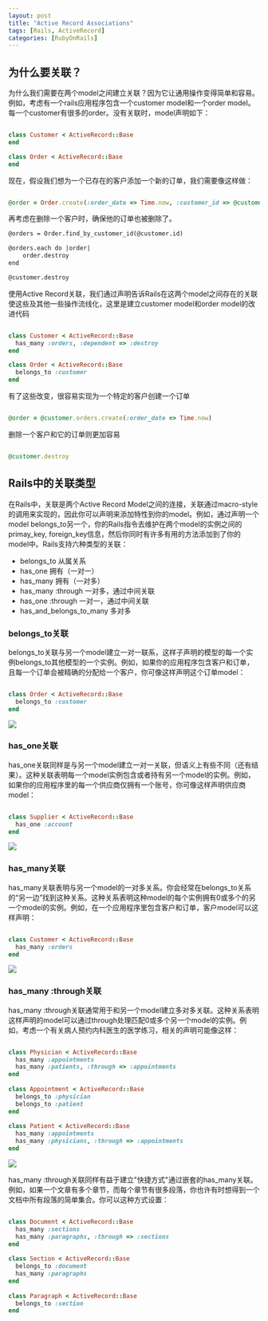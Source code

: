 ```yaml
---
layout: post
title: "Active Record Associations"
tags: [Rails, ActiveRecord]
categories: [RubyOnRails]
---
```



## 为什么要关联？

为什么我们需要在两个model之间建立关联？因为它让通用操作变得简单和容易。例如，考虑有一个rails应用程序包含一个customer model和一个order model。每一个customer有很多的order。没有关联时，model声明如下：

```ruby

class Customer < ActiveRecord::Base
end

class Order < ActiveRecord::Base
end

```

现在，假设我们想为一个已存在的客户添加一个新的订单，我们需要像这样做：

```ruby

@order = Order.create(:order_date => Time.now, :customer_id => @customer.id)

```

再考虑在删除一个客户时，确保他的订单也被删除了。

```xml
@orders = Order.find_by_customer_id(@customer.id)

@orders.each do |order|
    order.destroy
end

@customer.destroy
```

使用Active Record关联，我们通过声明告诉Rails在这两个model之间存在的关联使这些及其他一些操作流线化，这里是建立customer model和order model的改进代码

```ruby

class Customer < ActiveRecord::Base
  has_many :orders, :dependent => :destroy
end

class Order < ActiveRecord::Base
  belongs_to :customer
end

```

有了这些改变，很容易实现为一个特定的客户创建一个订单

```ruby

@order = @customer.orders.create(:order_date => Time.now)

```

删除一个客户和它的订单则更加容易 

```ruby

@customer.destroy

```

## Rails中的关联类型

在Rails中，关联是两个Active Record Model之间的连接，关联通过macro-style的调用来实现的，因此你可以声明来添加特性到你的model。例如，通过声明一个model belongs_to另一个，你的Rails指令去维护在两个model的实例之间的primay_key, foreign_key信息，然后你同时有许多有用的方法添加到了你的model中。Rails支持六种类型的关联：

* belongs_to 从属关系
* has_one 拥有（一对一）
* has_many 拥有（一对多）
* has_many :through 一对多，通过中间关联
* has_one :through 一对一，通过中间关联
* has_and_belongs_to_many 多对多

### belongs_to关联

belongs_to关联与另一个model建立一对一联系，这样子声明的模型的每一个实例belongs_to其他模型的一个实例。例如，如果你的应用程序包含客户和订单，且每一个订单会被精确的分配给一个客户，你可像这样声明这个订单model：

```ruby

class Order < ActiveRecord::Base  
  belongs_to :customer  
end

```

<img src="http://guides.rubyonrails.org/images/belongs_to.png">

### has_one关联

has_one关联同样是与另一个model建立一对一关联，但语义上有些不同（还有结果）。这种关联表明每一个model实例包含或者持有另一个model的实例。例如，如果你的应用程序里的每一个供应商仅拥有一个账号，你可像这样声明供应商model：

```ruby

class Supplier < ActiveRecord::Base  
  has_one :account  
end

```

<img src="http://guides.rubyonrails.org/images/has_one.png">

### has_many关联

has_many关联表明与另一个model的一对多关系。你会经常在belongs_to关系的“另一边”找到这种关系。这种关系表明这种model的每个实例拥有0或多个的另一个model的实例。例如，在一个应用程序里包含客户和订单，客户model可以这样声明：

```ruby

class Customer < ActiveRecord::Base  
  has_many :orders  
end

```

<img src="http://guides.rubyonrails.org/images/has_many.png">

### has_many :through关联

has_many :through关联通常用于和另一个model建立多对多关联。这种关系表明这样声明的model可以通过through处理匹配0或多个另一个model的实例。例如，考虑一个有关病人预约内科医生的医学练习，相关的声明可能像这样：

```ruby

class Physician < ActiveRecord::Base
  has_many :appointments
  has_many :patients, :through => :appointments
end
  
class Appointment < ActiveRecord::Base
  belongs_to :physician
  belongs_to :patient
end
  
class Patient < ActiveRecord::Base
  has_many :appointments
  has_many :physicians, :through => :appointments
end

```

<img src="http://guides.rubyonrails.org/images/has_many_through.png">

has_many :through关联同样有益于建立"快捷方式"通过嵌套的has_many关联。例如，如果一个文章有多个章节，而每个章节有很多段落，你也许有时想得到一个文档中所有段落的简单集合。你可以这种方式设置：

```ruby

class Document < ActiveRecord::Base
  has_many :sections
  has_many :paragraphs, :through => :sections
end  
  
class Section < ActiveRecord::Base
  belongs_to :document
  has_many :paragraphs
end  
  
class Paragraph < ActiveRecord::Base
  belongs_to :section
end

```
